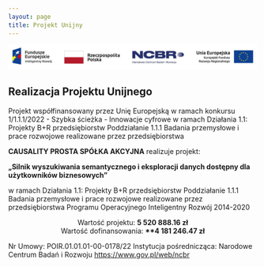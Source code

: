 ```yaml
---
layout: page
title: Projekt Unijny
---
```

<img class="img-fluid d-block mx-auto" src="assets/img/logotypy.png" alt="Projekt unijny baner">
<div class="col-lg-12 text-center">
	<h2 class="section-heading text-uppercase">Realizacja Projektu Unijnego</h2>
</div>

Projekt współfinansowany przez Unię Europejską w ramach konkursu 1/1.1.1/2022 - Szybka ścieżka - Innowacje cyfrowe w ramach Działania 1.1: Projekty B+R przedsiębiorstw Poddziałanie 1.1.1 Badania przemysłowe i prace rozwojowe realizowane przez przedsiębiorstwa

**CAUSALITY PROSTA SPÓŁKA AKCYJNA** realizuje projekt:

**„Silnik wyszukiwania semantycznego i eksploracji danych dostępny dla użytkowników biznesowych”**

w ramach Działania 1.1: Projekty B+R przedsiębiorstw Poddziałanie 1.1.1 Badania przemysłowe i prace rozwojowe realizowane przez przedsiębiorstwa Programu Operacyjnego Inteligentny Rozwój 2014-2020

<p style="text-align: center;">
Wartość projektu: <strong>5 520 888.16 zł</strong><br>
Wartość dofinansowania: <strong>**4 181 246.47 zł</strong></p>

Nr Umowy: POIR.01.01.01-00-0178/22
Instytucja pośrednicząca: Narodowe Centrum Badań i Rozwoju https://www.gov.pl/web/ncbr
